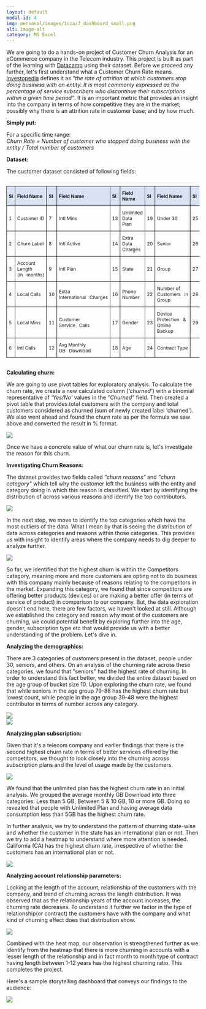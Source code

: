 ```yaml
---
layout: default
modal-id: 4
img: personal/images/1cca/7_dashboard_small.png
alt: image-alt
category: MS Excel
---
```

<style type="text/css">
.tg  {border-collapse:collapse;border-spacing:0;width:auto;height:auto;}
.tg td{border-color:black;border-style:solid;border-width:1px;font-size:12px;
  overflow:hidden;padding:10px 5px;word-break:normal;}
.tg th{border-color:black;border-style:solid;border-width:1px;font-size:12px;
  font-weight:normal;overflow:hidden;padding:10px 5px;word-break:normal;}
.tg .tg-cly1{text-align:left;vertical-align:middle}
.tg .tg-99ka{background-color:#D9E1F2;font-weight:bold;text-align:left;vertical-align:middle}
.responsive {width:auto;height:auto}
</style>

<div>
   <p>We are going to do a hands-on project of Customer Churn Analysis for an eCommerce company in the Telecom industry. This project is built as part of the learning with <a href="https://app.datacamp.com/learn">Datacamp</a> using their dataset. Before we proceed any further, let's first understand what a Customer Churn Rate means. <a href="#:~:text=The%20churn%20rate%2C%20also%20known,within%20a%20given%20time%20period.">Investopedia</a> defines it as <em>"</em><em>the rate of attrition at which customers stop doing business with an entity. It is most commonly expressed as the percentage of service subscribers who discontinue their subscriptions within a given time period</em><em>"</em>. It is an important metric that provides an insight into the company in terms of how competitive they are in the market; possibly why there is an attrition rate in customer base; and by how much.</p>
<p><b>Simply put:</b></p>
<p>For a specific time range:<br />
<i>Churn Rate = Number of customer who stopped doing business with the entity / Total number of customers</i></p>

<p><b>Dataset:</b></p>
<p>The customer dataset consisted of following fields:</p>
<div style="overflow-x:auto;">
	<table class="tg">
	<thead>
	  <tr>
		<th class="tg-99ka">Sl</th>
		<th class="tg-99ka">Field Name</th>
		<th class="tg-99ka">Sl</th>
		<th class="tg-99ka">Field Name</th>
		<th class="tg-99ka">Sl</th>
		<th class="tg-99ka">Field Name</th>
		<th class="tg-99ka">Sl</th>
		<th class="tg-99ka">Field Name</th>
		<th class="tg-99ka">Sl</th>
		<th class="tg-99ka">Field Name</th>
	  </tr>
	</thead>
	<tbody>
	  <tr>
		<td class="tg-cly1">1</td>
		<td class="tg-cly1">Customer ID</td>
		<td class="tg-cly1">7</td>
		<td class="tg-cly1">Intl Mins</td>
		<td class="tg-cly1">13</td>
		<td class="tg-cly1">Unlimited Data Plan</td>
		<td class="tg-cly1">19</td>
		<td class="tg-cly1">Under 30</td>
		<td class="tg-cly1">25</td>
		<td class="tg-cly1">Payment Method</td>
	  </tr>
	  <tr>
		<td class="tg-cly1">2</td>
		<td class="tg-cly1">Churn Label</td>
		<td class="tg-cly1">8</td>
		<td class="tg-cly1">Intl Active</td>
		<td class="tg-cly1">14</td>
		<td class="tg-cly1">Extra Data Charges</td>
		<td class="tg-cly1">20</td>
		<td class="tg-cly1">Senior</td>
		<td class="tg-cly1">26</td>
		<td class="tg-cly1">Monthly Charge</td>
	  </tr>
	  <tr>
		<td class="tg-cly1">3</td>
		<td class="tg-cly1">Account Length (in&nbsp;&nbsp;&nbsp;months)</td>
		<td class="tg-cly1">9</td>
		<td class="tg-cly1">Intl Plan</td>
		<td class="tg-cly1">15</td>
		<td class="tg-cly1">State</td>
		<td class="tg-cly1">21</td>
		<td class="tg-cly1">Group</td>
		<td class="tg-cly1">27</td>
		<td class="tg-cly1">Total Charges</td>
	  </tr>
	  <tr>
		<td class="tg-cly1">4</td>
		<td class="tg-cly1">Local Calls</td>
		<td class="tg-cly1">10</td>
		<td class="tg-cly1">Extra International&nbsp;&nbsp;&nbsp;Charges</td>
		<td class="tg-cly1">16</td>
		<td class="tg-cly1">Phone Number</td>
		<td class="tg-cly1">22</td>
		<td class="tg-cly1">Number of Customers&nbsp;&nbsp;&nbsp;in Group</td>
		<td class="tg-cly1">28</td>
		<td class="tg-cly1">Churn Category</td>
	  </tr>
	  <tr>
		<td class="tg-cly1">5</td>
		<td class="tg-cly1">Local Mins</td>
		<td class="tg-cly1">11</td>
		<td class="tg-cly1">Customer Service&nbsp;&nbsp;&nbsp;Calls</td>
		<td class="tg-cly1">17</td>
		<td class="tg-cly1">Gender</td>
		<td class="tg-cly1">23</td>
		<td class="tg-cly1">Device Protection&nbsp;&nbsp;&nbsp;&amp; Online Backup</td>
		<td class="tg-cly1">29</td>
		<td class="tg-cly1">Churn Reason</td>
	  </tr>
	  <tr>
		<td class="tg-cly1">6</td>
		<td class="tg-cly1">Intl Calls</td>
		<td class="tg-cly1">12</td>
		<td class="tg-cly1">Avg Monthly GB&nbsp;&nbsp;&nbsp;Download</td>
		<td class="tg-cly1">18</td>
		<td class="tg-cly1">Age</td>
		<td class="tg-cly1">24</td>
		<td class="tg-cly1">Contract Type</td>
		<td class="tg-cly1"></td>
		<td class="tg-cly1"></td>
	  </tr>
	</tbody>
	</table>
</div>

<p><b>Calculating churn:</b></p>
<p>We are going to use pivot tables for exploratory analysis. To calculate the churn rate, we create a new calculated column (<i>‘churned'</i>) with a binomial representative of <i>'Yes/No'</i> values in the <i>"Churned"</i> field. Then created a pivot table that provides total customers with the company and total customers considered as churned (sum of newly created label ‘churned'). We also went ahead and found the churn rate as per the formula we saw above and converted the result in % format.</p>
<div><img src="./personal/images/1cca/2_customerChurn.png" class="img-responsive" /></div>
<p>Once we have a concrete value of what our churn rate is, let's investigate the reason for this churn.</p>



<p><b>Investigating Churn Reasons:</b></p>
<p>The dataset provides two fields called <i>"churn reasons"</i> and <i>"churn category"</i> which tell why the customer left the business with the entity and category doing in which this reason is classified. We start by identifying the distribution of across various reasons and identify the top contributors.</p>
<div><img src="./personal/images/1cca/3_investigatingChurnReasons_1.png" class="img-responsive" /></div>
<p>In the next step, we move to identify the top categories which have the most outliers of the data. What I mean by that is seeing the distribution of data across categories and reasons within those categories. This provides us with insight to identify areas where the company needs to dig deeper to analyze further.</p>
<div><img src="./personal/images/1cca/3_investigatingChurnReasons_2.png" class="img-responsive" /></div>
<p>So far, we identified that the highest churn is within the Competitors category, meaning more and more customers are opting not to do business with this company mainly because of reasons relating to the competitors in the market. Expanding this category, we found that since competitors are offering better products (devices) or are making a better offer (in terms of service of product) in comparison to our company. But, the data exploration doesn't end here, there are few factors, we haven't looked at still. Although we established the category and reason why most of the customers are churning, we could potential benefit by exploring further into the age, gender, subscription type etc that would provide us with a better understanding of the problem. Let's dive in.</p>
<p><b>Analyzing the demographics:</b></p>
<p>There are 3 categories of customers present in the dataset, people under 30, seniors, and others. On an analysis of the churning rate across these categories, we found that "seniors" had the highest rate of churning. In order to understand this fact better, we divided the entire dataset based on the age group of bucket size 10. Upon exploring the churn rate, we found that while seniors in the age group 79-88 has the highest churn rate but lowest count, while people in the age group 39-48 were the highest contributor in terms of number across any category.</p>
<div><img src="./personal/images/1cca/4_AnalyzingDemographics.png" class="img-responsive" /><br />
<img src="./personal/images/1cca/4_AnalyzingDemographics_2.png" class="img-responsive" /></div>
<p><b>Analyzing plan subscription:</b></p>
<p>Given that it's a telecom company and earlier findings that there is the second highest churn rate in terms of better services offered by the competitors, we thought to look closely into the churning across subscription plans and the level of usage made by the customers.</p>
<div><img src="./personal/images/1cca/5_analyzingPlanSubscription.png" class="img-responsive" /></div>
<p>We found that the unlimited plan has the highest churn rate in an initial analysis. We grouped the average monthly GB Download into three categories: Less than 5 GB, Between 5 &amp; 10 GB, 10 or more GB. Doing so revealed that people with Unlimited Plan and having average data consumption less than 5GB has the highest churn rate.</p>
<p>In further analysis, we try to understand the pattern of churning state-wise and whether the customer in the state has an international plan or not. Then we try to add a heatmap to understand where more attention is needed. California (CA) has the highest churn rate, irrespective of whether the customers has an international plan or not.</p>
<div><img src="./personal/images/1cca/5_analyzingPlanSubscription_2.png" class="img-responsive" /></div>


<p><b>Analyzing account relationship parameters:</b></p>
<p>Looking at the length of the account, relationship of the customers with the company, and trend of churning across the length distribution. It was observed that as the relationship years of the account increases, the churning rate decreases. To understand it further we factor in the type of relationship(or contract) the customers have with the company and what kind of churning effect does that distribution show.</p>
<div><img src="./personal/images/1cca/6_accRelParams.png" class="img-responsive" /></div>
<p>Combined with the heat map, our observation is strengthened further as we identify from the heatmap that there is more churning in accounts with a lesser length of the relationship and in fact month to month type of contract having length between 1-12 years has the highest churning ratio. This completes the project.</p>

<p>Here's a sample storytelling dashboard that conveys our findings to the audience:</p>
<div><img src="./personal/images/1cca/7_dashboard.png" class="img-responsive" /></div>
</div>

